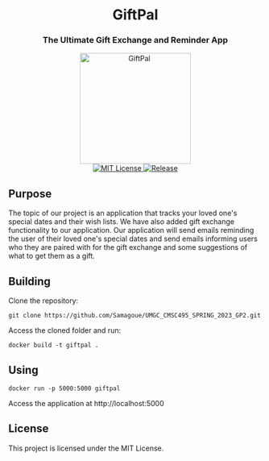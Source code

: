 <h1 align="center">GiftPal</h1>
<h3 align="center">The Ultimate Gift Exchange and Reminder App</h3>

<p align="center">
<img alt="GiftPal" src="https://raw.githubusercontent.com/Samagoue/UMGC_CMSC495_SPRING_2023_GP2/master/giftpal/static/GiftPalLogo.png" width="220"/>
</br>
<a href="https://github.com/Samagoue/UMGC_CMSC495_SPRING_2023_GP2">
<img alt="MIT License" src="https://img.shields.io/github/license/Samagoue/UMGC_CMSC495_SPRING_2023_GP2.svg"/>
</a>
<a href="https://github.com/Samagoue/UMGC_CMSC495_SPRING_2023_GP2">
<img alt="Release" src="https://img.shields.io/github/release/Samagoue/UMGC_CMSC495_SPRING_2023_GP2.svg"/>
</a>
</p>

## Purpose

The topic of our project is an application that tracks your loved one's special dates and their wish lists. We have also added gift exchange functionality to our application. Our application will send emails reminding the user of their loved one's special dates and send emails informing users who they are paired with for the gift exchange and some suggestions of what to get them as a gift. 

## Building

Clone the repository:

    git clone https://github.com/Samagoue/UMGC_CMSC495_SPRING_2023_GP2.git

Access the cloned folder and run:

    docker build -t giftpal .

## Using

    docker run -p 5000:5000 giftpal

Access the application at http://localhost:5000

## License

This project is licensed under the MIT License.